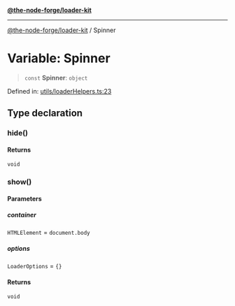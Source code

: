 [**@the-node-forge/loader-kit**](../README.md)

***

[@the-node-forge/loader-kit](../globals.md) / Spinner

# Variable: Spinner

> `const` **Spinner**: `object`

Defined in: [utils/loaderHelpers.ts:23](https://github.com/The-Node-Forge/loader-kit/blob/67e9c620c98df55d31c8678dd30febcf7f4eb6f9/src/utils/loaderHelpers.ts#L23)

## Type declaration

### hide()

#### Returns

`void`

### show()

#### Parameters

##### container

`HTMLElement` = `document.body`

##### options

`LoaderOptions` = `{}`

#### Returns

`void`
